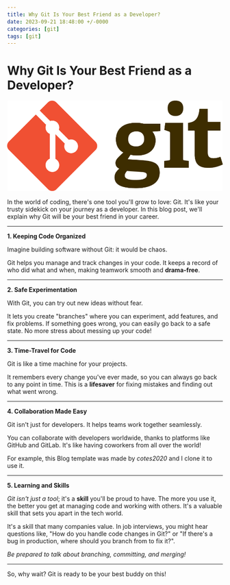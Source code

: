 ```yaml
---
title: Why Git Is Your Best Friend as a Developer? 
date: 2023-09-21 18:48:00 +/-0000
categories: [git]
tags: [git]
---
```

# Why Git Is Your Best Friend as a Developer?
![git](/assets/img/img.png)

In the world of coding, there's one tool you'll grow to love: Git. It's like your trusty sidekick on your journey as a developer. In this blog post, we'll explain why Git will be your best friend in your career.

_____________________________
**1. Keeping Code Organized**

Imagine building software without Git: it would be chaos.

Git helps you manage and track changes in your code. It keeps a record of who did what and when, making teamwork smooth and **drama-free**.
_____

**2. Safe Experimentation**

With Git, you can try out new ideas without fear. 

It lets you create "branches" where you can experiment, add features, and fix problems. If something goes wrong, you can easily go back to a safe state. No more stress about messing up your code!
____
**3. Time-Travel for Code**

Git is like a time machine for your projects.

It remembers every change you've ever made, so you can always go back to any point in time. This is a **lifesaver** for fixing mistakes and finding out what went wrong.
____
**4. Collaboration Made Easy**

Git isn't just for developers. It helps teams work together seamlessly.

You can collaborate with developers worldwide, thanks to platforms like GitHub and GitLab. It's like having coworkers from all over the world!

For example, this Blog template was made by *cotes2020* and I clone it to use it.
____
**5. Learning and Skills**

*Git isn't just a tool*; it's a **skill** you'll be proud to have. 
The more you use it, the better you get at managing code and working with others. It's a valuable skill that sets you apart in the tech world. 

It's a skill that many companies value. In job interviews, you might hear questions like, "How do you handle code changes in Git?" or "If there's a bug in production, where should you branch from to fix it?".

*Be prepared to talk about branching, committing, and merging!*

_______________________
So, why wait? Git is ready to be your best buddy on this!
